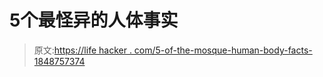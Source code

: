 # 5个最怪异的人体事实

> 原文:[https://life hacker . com/5-of-the-mosque-human-body-facts-1848757374](https://lifehacker.com/5-of-the-weirdest-human-body-facts-1848757374)